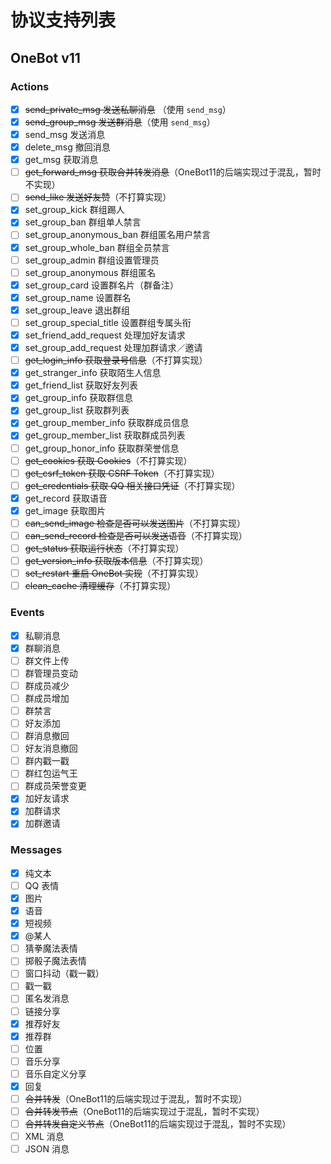 ﻿# 协议支持列表

## OneBot v11

### Actions

 - [x] ~~send_private_msg 发送私聊消息~~ （使用 `send_msg`）  
 - [x] ~~send_group_msg 发送群消息~~（使用 `send_msg`）  
 - [x] send_msg 发送消息  
 - [x] delete_msg 撤回消息  
 - [x] get_msg 获取消息  
 - [ ] ~~get_forward_msg 获取合并转发消息~~（OneBot11的后端实现过于混乱，暂时不实现）  
 - [ ] ~~send_like 发送好友赞~~（不打算实现）  
 - [x] set_group_kick 群组踢人  
 - [x] set_group_ban 群组单人禁言  
 - [ ] set_group_anonymous_ban 群组匿名用户禁言  
 - [x] set_group_whole_ban 群组全员禁言  
 - [ ] set_group_admin 群组设置管理员  
 - [ ] set_group_anonymous 群组匿名  
 - [x] set_group_card 设置群名片（群备注）  
 - [x] set_group_name 设置群名  
 - [x] set_group_leave 退出群组  
 - [ ] set_group_special_title 设置群组专属头衔  
 - [x] set_friend_add_request 处理加好友请求  
 - [x] set_group_add_request 处理加群请求／邀请  
 - [ ] ~~get_login_info 获取登录号信息~~（不打算实现）  
 - [x] get_stranger_info 获取陌生人信息  
 - [x] get_friend_list 获取好友列表  
 - [x] get_group_info 获取群信息  
 - [x] get_group_list 获取群列表  
 - [x] get_group_member_info 获取群成员信息  
 - [x] get_group_member_list 获取群成员列表  
 - [ ] get_group_honor_info 获取群荣誉信息  
 - [ ] ~~get_cookies 获取 Cookies~~（不打算实现）  
 - [ ] ~~get_csrf_token 获取 CSRF Token~~（不打算实现）  
 - [ ] ~~get_credentials 获取 QQ 相关接口凭证~~（不打算实现）  
 - [x] get_record 获取语音  
 - [x] get_image 获取图片  
 - [ ] ~~can_send_image 检查是否可以发送图片~~（不打算实现）  
 - [ ] ~~can_send_record 检查是否可以发送语音~~（不打算实现）  
 - [ ] ~~get_status 获取运行状态~~（不打算实现）  
 - [ ] ~~get_version_info 获取版本信息~~（不打算实现）  
 - [ ] ~~set_restart 重启 OneBot 实现~~（不打算实现）  
 - [ ] ~~clean_cache 清理缓存~~（不打算实现）  

### Events

- [x] 私聊消息  
- [x] 群聊消息  
- [ ] 群文件上传  
- [ ] 群管理员变动  
- [ ] 群成员减少  
- [ ] 群成员增加  
- [ ] 群禁言  
- [ ] 好友添加  
- [ ] 群消息撤回  
- [ ] 好友消息撤回  
- [ ] 群内戳一戳  
- [ ] 群红包运气王  
- [ ] 群成员荣誉变更  
- [x] 加好友请求  
- [x] 加群请求  
- [x] 加群邀请  

### Messages

- [x] 纯文本   
- [ ] QQ 表情   
- [x] 图片   
- [x] 语音   
- [x] 短视频   
- [x] @某人   
- [ ] 猜拳魔法表情   
- [ ] 掷骰子魔法表情   
- [ ] 窗口抖动（戳一戳）   
- [ ] 戳一戳   
- [ ] 匿名发消息   
- [ ] 链接分享   
- [x] 推荐好友   
- [x] 推荐群   
- [ ] 位置   
- [ ] 音乐分享   
- [ ] 音乐自定义分享   
- [x] 回复   
- [ ] ~~合并转发~~（OneBot11的后端实现过于混乱，暂时不实现）   
- [ ] ~~合并转发节点~~（OneBot11的后端实现过于混乱，暂时不实现）   
- [ ] ~~合并转发自定义节点~~（OneBot11的后端实现过于混乱，暂时不实现）   
- [ ] XML 消息   
- [ ] JSON 消息   
